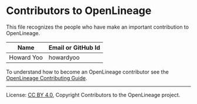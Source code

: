 # Contributors to OpenLineage


This file recognizes the people who have make an important contribution to OpenLineage.

| Name           | Email or GitHub Id |
| -------------- | -----------------
| Howard Yoo | howardyoo |



To understand how to become an OpenLineage contributor see the [OpenLineage Contributing Guide](CONTRIBUTING.md).

----
License: [CC BY 4.0](https://creativecommons.org/licenses/by/4.0/),
Copyright Contributors to the OpenLineage project.
